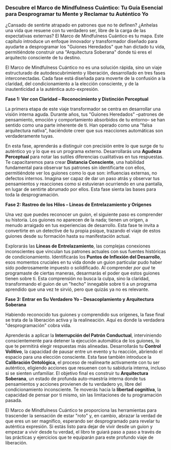 ### **Descubre el Marco de Mindfulness Cuántico: Tu Guía Esencial para Desprogramar tu Mente y Reclamar tu Auténtico Yo**
¿Cansado de sentirte atrapado en patrones que no te definen? ¿Anhelas una vida que resuene con tu verdadero ser, libre de la carga de las expectativas externas? El Marco de Mindfulness Cuántico es tu mapa. Este capítulo introduce un enfoque innovador y transformador diseñado para ayudarte a desprogramar los "Guiones Heredados" que han dictado tu vida, permitiéndote construir una "Arquitectura Soberana" donde tú eres el arquitecto consciente de tu destino.

El Marco de Mindfulness Cuántico no es una solución rápida, sino un viaje estructurado de autodescubrimiento y liberación, desarrollado en tres fases interconectadas. Cada fase está diseñada para moverte de la confusión a la claridad, del condicionamiento a la elección consciente, y de la inautenticidad a la auténtica auto-expresión.

**Fase 1: Ver con Claridad – Reconocimiento y Distinción Perceptual**

La primera etapa de este viaje transformador se centra en desarrollar una visión interna aguda. Durante años, tus "Guiones Heredados" –patrones de pensamiento, emoción y comportamiento absorbidos de tu entorno– se han sentido como una parte inherente de ti. Han operado como una "falsa arquitectura nativa", haciéndote creer que sus reacciones automáticas son verdaderamente tuyas.

En esta fase, aprenderás a distinguir con precisión entre lo que surge de tu auténtico yo y lo que es un programa externo. Desarrollarás una **Agudeza Perceptual** para notar las sutiles diferencias cualitativas en tus respuestas. Te capacitaremos para crear **Distancia Consciente**, una habilidad fundamental para observar tus patrones sin identificarte con ellos, permitiéndote ver los guiones como lo que son: influencias externas, no defectos internos. Imagina ser capaz de dar un paso atrás y observar tus pensamientos y reacciones como si estuvieran ocurriendo en una pantalla, en lugar de sentirte abrumado por ellos. Esta fase sienta las bases para toda la desprogramación.

**Fase 2: Rastreo de los Hilos – Líneas de Entrelazamiento y Orígenes**

Una vez que puedes reconocer un guion, el siguiente paso es comprender su historia. Los guiones no aparecen de la nada; tienen un origen, a menudo arraigado en tus experiencias de desarrollo. Esta fase te invita a convertirte en un detective de tu propia psique, trazando el viaje de estos guiones desde su formación hasta su manifestación actual.

Explorarás las **Líneas de Entrelazamiento**, las complejas conexiones inconscientes que vinculan tus patrones actuales con sus fuentes históricas de condicionamiento. Identificarás los **Puntos de Inflexión del Desarrollo**, esos momentos cruciales en tu vida donde un guion particular pudo haber sido poderosamente impuesto o solidificado. Al comprender *por qué* te programaste de ciertas maneras, desarmarás el poder que estos guiones tienen sobre ti. Esta comprensión no busca la culpa, sino la claridad, transformando el guion de un "hecho" innegable sobre ti a un programa aprendido que una vez te sirvió, pero que quizás ya no es relevante.

**Fase 3: Entrar en Su Verdadero Yo – Desacoplamiento y Arquitectura Soberana**

Habiendo reconocido tus guiones y comprendido sus orígenes, la fase final se trata de la liberación activa y la realineación. Aquí es donde la verdadera "desprogramación" cobra vida.

Aprenderás a aplicar la **Interrupción del Patrón Conductual**, interviniendo conscientemente para detener la ejecución automática de los guiones, lo que te permitirá elegir respuestas más alineadas. Desarrollarás tu **Control Volitivo**, la capacidad de pausar entre un evento y tu reacción, abriendo el espacio para una elección consciente. Esta fase también introduce la **Calibración Ontológica**, el proceso de realinearte activamente con tu ser auténtico, eligiendo acciones que resuenen con tu sabiduría interna, incluso si se sienten unfamiliar. El objetivo final es construir tu **Arquitectura Soberana**, un estado de profunda auto-maestría interna donde tus pensamientos y acciones provienen de tu verdadero yo, libre del condicionamiento inconsciente. Te moverás hacia la **libertad cognitiva**, la capacidad de pensar por ti mismo, sin las limitaciones de tu programación pasada.

El Marco de Mindfulness Cuántico te proporciona las herramientas para trascender la sensación de estar "roto" y, en cambio, abrazar la verdad de que eres un ser magnífico, esperando ser desprogramado para revelar tu auténtica expresión. Si estás listo para dejar de vivir desde un guion y empezar a vivir desde tu verdad, el libro te guiará paso a paso a través de las prácticas y ejercicios que te equiparán para este profundo viaje de liberación.